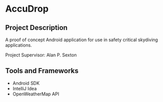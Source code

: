 # AccuDrop
## Project Description
A proof of concept Android application for use in safety critical skydiving applications.

Project Supervisor: Alan P. Sexton

## Tools and Frameworks
- Android SDK
- IntelliJ Idea
- OpenWeatherMap API

